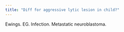 ```yaml
---
title: "Diff for aggressive lytic lesion in child?"
---
```

Ewings. EG. Infection. Metastatic neuroblastoma.

